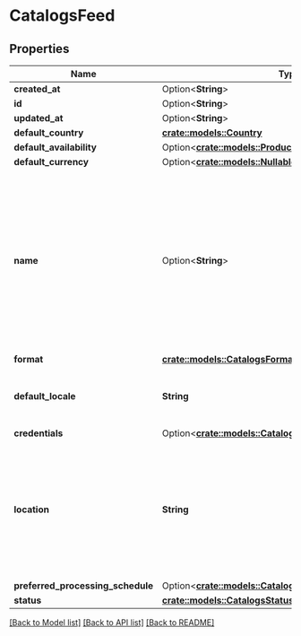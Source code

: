 # CatalogsFeed

## Properties

Name | Type | Description | Notes
------------ | ------------- | ------------- | -------------
**created_at** | Option<**String**> |  | [optional]
**id** | Option<**String**> |  | [optional]
**updated_at** | Option<**String**> |  | [optional]
**default_country** | [**crate::models::Country**](Country.md) |  | 
**default_availability** | Option<[**crate::models::ProductAvailabilityType**](ProductAvailabilityType.md)> |  | 
**default_currency** | Option<[**crate::models::NullableCurrency**](NullableCurrency.md)> |  | 
**name** | Option<**String**> | A human-friendly name associated to a given feed. This value is currently nullable due to historical reasons. It is expected to become non-nullable in the future. | 
**format** | [**crate::models::CatalogsFormat**](CatalogsFormat.md) |  | 
**default_locale** | **String** | The locale used within a feed for product descriptions. | 
**credentials** | Option<[**crate::models::CatalogsFeedCredentials**](CatalogsFeedCredentials.md)> |  | 
**location** | **String** | The URL where a feed is available for download. This URL is what Pinterest will use to download a feed for processing. | 
**preferred_processing_schedule** | Option<[**crate::models::CatalogsFeedProcessingSchedule**](CatalogsFeedProcessingSchedule.md)> |  | 
**status** | [**crate::models::CatalogsStatus**](CatalogsStatus.md) |  | 

[[Back to Model list]](../README.md#documentation-for-models) [[Back to API list]](../README.md#documentation-for-api-endpoints) [[Back to README]](../README.md)


